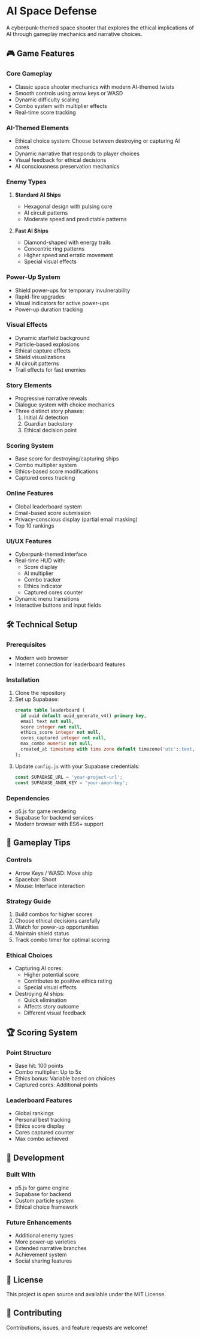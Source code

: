 # AI Space Defense

A cyberpunk-themed space shooter that explores the ethical implications of AI through gameplay mechanics and narrative choices.

## 🎮 Game Features

### Core Gameplay
- Classic space shooter mechanics with modern AI-themed twists
- Smooth controls using arrow keys or WASD
- Dynamic difficulty scaling
- Combo system with multiplier effects
- Real-time score tracking

### AI-Themed Elements
- Ethical choice system: Choose between destroying or capturing AI cores
- Dynamic narrative that responds to player choices
- Visual feedback for ethical decisions
- AI consciousness preservation mechanics

### Enemy Types
1. **Standard AI Ships**
   - Hexagonal design with pulsing core
   - AI circuit patterns
   - Moderate speed and predictable patterns

2. **Fast AI Ships**
   - Diamond-shaped with energy trails
   - Concentric ring patterns
   - Higher speed and erratic movement
   - Special visual effects

### Power-Up System
- Shield power-ups for temporary invulnerability
- Rapid-fire upgrades
- Visual indicators for active power-ups
- Power-up duration tracking

### Visual Effects
- Dynamic starfield background
- Particle-based explosions
- Ethical capture effects
- Shield visualizations
- AI circuit patterns
- Trail effects for fast enemies

### Story Elements
- Progressive narrative reveals
- Dialogue system with choice mechanics
- Three distinct story phases:
  1. Initial AI detection
  2. Guardian backstory
  3. Ethical decision point

### Scoring System
- Base score for destroying/capturing ships
- Combo multiplier system
- Ethics-based score modifications
- Captured cores tracking

### Online Features
- Global leaderboard system
- Email-based score submission
- Privacy-conscious display (partial email masking)
- Top 10 rankings

### UI/UX Features
- Cyberpunk-themed interface
- Real-time HUD with:
  - Score display
  - AI multiplier
  - Combo tracker
  - Ethics indicator
  - Captured cores counter
- Dynamic menu transitions
- Interactive buttons and input fields

## 🛠️ Technical Setup

### Prerequisites
- Modern web browser
- Internet connection for leaderboard features

### Installation
1. Clone the repository
2. Set up Supabase:
   ```sql
   create table leaderboard (
     id uuid default uuid_generate_v4() primary key,
     email text not null,
     score integer not null,
     ethics_score integer not null,
     cores_captured integer not null,
     max_combo numeric not null,
     created_at timestamp with time zone default timezone('utc'::text, now())
   );
   ```
3. Update `config.js` with your Supabase credentials:
   ```javascript
   const SUPABASE_URL = 'your-project-url';
   const SUPABASE_ANON_KEY = 'your-anon-key';
   ```

### Dependencies
- p5.js for game rendering
- Supabase for backend services
- Modern browser with ES6+ support

## 🎯 Gameplay Tips

### Controls
- Arrow Keys / WASD: Move ship
- Spacebar: Shoot
- Mouse: Interface interaction

### Strategy Guide
1. Build combos for higher scores
2. Choose ethical decisions carefully
3. Watch for power-up opportunities
4. Maintain shield status
5. Track combo timer for optimal scoring

### Ethical Choices
- Capturing AI cores:
  - Higher potential score
  - Contributes to positive ethics rating
  - Special visual effects
- Destroying AI ships:
  - Quick elimination
  - Affects story outcome
  - Different visual feedback

## 🏆 Scoring System

### Point Structure
- Base hit: 100 points
- Combo multiplier: Up to 5x
- Ethics bonus: Variable based on choices
- Captured cores: Additional points

### Leaderboard Features
- Global rankings
- Personal best tracking
- Ethics score display
- Cores captured counter
- Max combo achieved

## 🔧 Development

### Built With
- p5.js for game engine
- Supabase for backend
- Custom particle system
- Ethical choice framework

### Future Enhancements
- Additional enemy types
- More power-up varieties
- Extended narrative branches
- Achievement system
- Social sharing features

## 📝 License
This project is open source and available under the MIT License.

## 🤝 Contributing
Contributions, issues, and feature requests are welcome! 